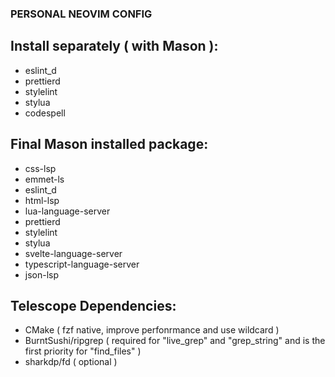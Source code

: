 ### PERSONAL NEOVIM CONFIG

## Install separately ( with Mason ):
- eslint_d
- prettierd
- stylelint
- stylua
- codespell

## Final Mason installed package:
- css-lsp
- emmet-ls
- eslint_d
- html-lsp
- lua-language-server
- prettierd
- stylelint
- stylua
- svelte-language-server
- typescript-language-server
- json-lsp
<!-- - stylelint-lsp -->
<!-- - eslint-lsp -->

## Telescope Dependencies:

- CMake ( fzf native, improve perfonrmance and use wildcard )
- BurntSushi/ripgrep ( required for "live_grep" and "grep_string" and is the first priority for "find_files" )
- sharkdp/fd ( optional )

